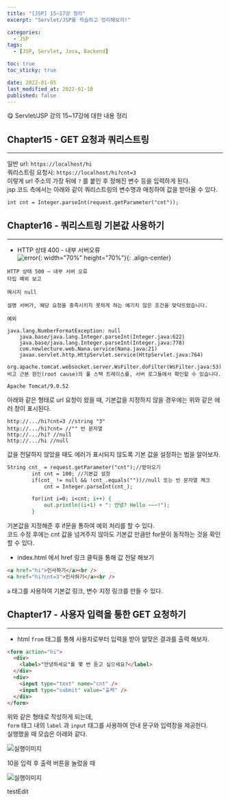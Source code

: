 ```yaml
---
title: "[JSP] 15~17강 정리"
excerpt: "Servlet/JSP를 학습하고 정리해보자!"

categories:
  - JSP
tags:
  - [JSP, Servlet, Java, Backend]

toc: true
toc_sticky: true

date: 2022-01-05
last_modified_at: 2022-01-10
published: false
---
```


😋 Servlet/JSP 강의 15~17강에 대한 내용 정리

## Chapter15 - GET 요청과 쿼리스트링

---

일반 url: `https://localhost/hi`  
쿼리스트링 요청시: `https://localhost/hi?cnt=3`  
이렇게 url 주소의 가장 뒤에 `?` 를 붙인 후 정해진 변수 등을 입력하게 된다.  
jsp 코드 측에서는 아래와 같이 쿼리스트링의 변수명과 매칭하여 값을 받아올 수 있다.

```jsp
int cnt = Integer.parseInt(request.getParameter("cnt"));
```

## Chapter16 - 쿼리스트링 기본값 사용하기

---

- HTTP 상태 400 - 내부 서버오류  
  ![error](https://user-images.githubusercontent.com/47810773/148503079-5ecaf446-bd69-4c5a-b33e-1d81b17564d5.JPG){: width="70%" height="70%"}{: .align-center}

```
HTTP 상태 500 – 내부 서버 오류
타입 예외 보고

메시지 null

설명 서버가, 해당 요청을 충족시키지 못하게 하는 예기치 않은 조건을 맞닥뜨렸습니다.

예외

java.lang.NumberFormatException: null
	java.base/java.lang.Integer.parseInt(Integer.java:622)
	java.base/java.lang.Integer.parseInt(Integer.java:778)
	com.newlecture.web.Nana.service(Nana.java:21)
	javax.servlet.http.HttpServlet.service(HttpServlet.java:764)
	org.apache.tomcat.websocket.server.WsFilter.doFilter(WsFilter.java:53)
비고 근본 원인(root cause)의 풀 스택 트레이스를, 서버 로그들에서 확인할 수 있습니다.

Apache Tomcat/9.0.52
```

아래와 같은 형태로 url 요청이 왔을 때, 기본값을 지정하지 않을 경우에는 위와 같은 에러 창이 표시된다.

```
http://.../hi?cnt=3 //string "3"
http://.../hi?cnt= //"" 빈 문자열
http://.../hi? //null
http://.../hi //null
```

값을 전달하지 않았을 때도 에러가 표시되지 않도록 기본 값을 설정하는 법을 알아보자.

```jsp
String cnt_ = request.getParameter("cnt");//받아오기
		int cnt = 100; //기본값 설정
		if(cnt_ != null && !cnt_.equals(""))//null 또는 빈 문자열 체크
			cnt = Integer.parseInt(cnt_);

		for(int i=0; i<cnt; i++) {
			out.println((i+1) + ": 안녕? Hello ~~~!");
		}
```

기본값을 지정해준 후 if문을 통하여 예외 처리를 할 수 있다.  
코드 수정 후에는 cnt 값을 넘겨주지 않아도 기본값 만큼만 for문이 동작하는 것을 확인할 수 있다.

- index.html 에서 href 링크 클릭을 통해 값 전달 해보기

```html
<a href="hi">인사하기</a><br />
<a href="hi?cnt=3">인사하기</a><br />
```

`a` 태그를 사용하여 기본값 링크, 변수 지정 링크를 만들 수 있다.

## Chapter17 - 사용자 입력을 통한 GET 요청하기

---

- html `from` 태그를 통해 사용자로부터 입력을 받아 알맞은 결과를 출력 해보자.

```html
<form action="hi">
  <div>
    <label>"안녕하세요"를 몇 번 듣고 싶으세요?</label>
  </div>
  <div>
    <input type="text" name="cnt" />
    <input type="submit" value="출력" />
  </div>
</form>
```

위와 같은 형태로 작성하게 되는데,  
`form` 태그 내의 `label` 과 `input` 태그를 사용하여 안내 문구와 입력창을 제공한다.  
실행했을 때 모습은 아래와 같다.

<center></center><img src = 'https://user-images.githubusercontent.com/47810773/148711069-31c010df-d6c3-4053-ac3a-886b1fb1b747.JPG' alt='실행이미지'></center>

10을 입력 후 출력 버튼을 눌렀을 때

<center></center><img src = 'https://user-images.githubusercontent.com/47810773/148711245-188a6fb7-d645-4412-bf2f-8142f2aeb751.JPG' alt='실행이미지'></center>

testEdit
